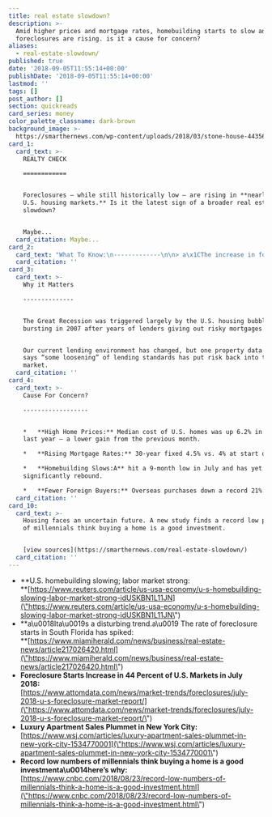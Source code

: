 ```yaml
---
title: real estate slowdown?
description: >-
  Amid higher prices and mortgage rates, homebuilding starts to slow and
  foreclosures are rising. is it a cause for concern?
aliases:
  - real-estate-slowdown/
published: true
date: '2018-09-05T11:55:14+00:00'
publishDate: '2018-09-05T11:55:14+00:00'
lastmod: ''
tags: []
post_author: []
section: quickreads
card_series: money
color_palette_classname: dark-brown
background_image: >-
  https://smarthernews.com/wp-content/uploads/2018/03/stone-house-443564_1920-e1584919890985.jpg
card_1:
  card_text: >-
    REALTY CHECK

    ============


    Foreclosures – while still historically low – are rising in **nearly half of
    U.S. housing markets.** Is it the latest sign of a broader real estate
    slowdown?


    Maybe...
  card_citation: Maybe...
card_2:
  card_text: "What To Know:\n-------------\n\n> a\x1CThe increase in foreclosure starts is **not just a one-month anomaly** in many local markets given that July represented the third consecutive month with a year-over-year increase in 33 metro areas, including Los Angeles, Miami, Houston, Detroit, San Diego and Austin.”\n> \n> Daren Blomquist, ATTOM Data Solutions SVP, a property data firm"
  card_citation: ''
card_3:
  card_text: >-
    Why it Matters

    --------------


    The Great Recession was triggered largely by the U.S. housing bubble
    bursting in 2007 after years of lenders giving out risky mortgages.


    Our current lending environment has changed, but one property data company
    says “some loosening” of lending standards has put risk back into the
    market.
  card_citation: ''
card_4:
  card_text: >-
    Cause For Concern?

    ------------------


    *   **High Home Prices:** Median cost of U.S. homes was up 6.2% in June vs.
    last year – a lower gain from the previous month.

    *   **Rising Mortgage Rates:** 30-year fixed 4.5% vs. 4% at start of 2018.

    *   **Homebuilding Slows:A** hit a 9-month low in July and has yet to
    significantly rebound.

    *   **Fewer Foreign Buyers:** Overseas purchases down a record 21%.
  card_citation: ''
card_10:
  card_text: >-
    Housing faces an uncertain future. A new study finds a record low percentage
    of millennials think buying a home is a good investment.


    [view sources](https://smarthernews.com/real-estate-slowdown/)
  card_citation: ''
---
```

*   **U.S. homebuilding slowing; labor market strong:  
    **[https://www.reuters.com/article/us-usa-economy/u-s-homebuilding-slowing-labor-market-strong-idUSKBN1L11JN](\"https://www.reuters.com/article/us-usa-economy/u-s-homebuilding-slowing-labor-market-strong-idUSKBN1L11JN\")
*   **a\\u0018Ita\\u0019s a disturbing trend.a\\u0019 The rate of foreclosure starts in South Florida has spiked:  
    **[https://www.miamiherald.com/news/business/real-estate-news/article217026420.html](\"https://www.miamiherald.com/news/business/real-estate-news/article217026420.html\")
*   **Foreclosure Starts Increase in 44 Percent of U.S. Markets in July 2018:**  
    [https://www.attomdata.com/news/market-trends/foreclosures/july-2018-u-s-foreclosure-market-report/](\"https://www.attomdata.com/news/market-trends/foreclosures/july-2018-u-s-foreclosure-market-report/\")
*   **Luxury Apartment Sales Plummet in New York City:**  
    [https://www.wsj.com/articles/luxury-apartment-sales-plummet-in-new-york-city-1534770001](\"https://www.wsj.com/articles/luxury-apartment-sales-plummet-in-new-york-city-1534770001\")
*   **Record low numbers of millennials think buying a home is a good investmenta\\u0014here’s why:**  
    [https://www.cnbc.com/2018/08/23/record-low-numbers-of-millennials-think-a-home-is-a-good-investment.html](\"https://www.cnbc.com/2018/08/23/record-low-numbers-of-millennials-think-a-home-is-a-good-investment.html\")